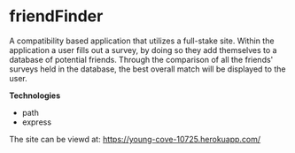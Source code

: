 # friendFinder

A compatibility based application that utilizes a full-stake site. Within the application a user fills out a survey, by doing so they add themselves to a database of potential friends. Through the comparison of all the friends' surveys held in the database, the best overall match will be displayed to the user.

__Technologies__
* path
* express

The site can be viewd at: https://young-cove-10725.herokuapp.com/